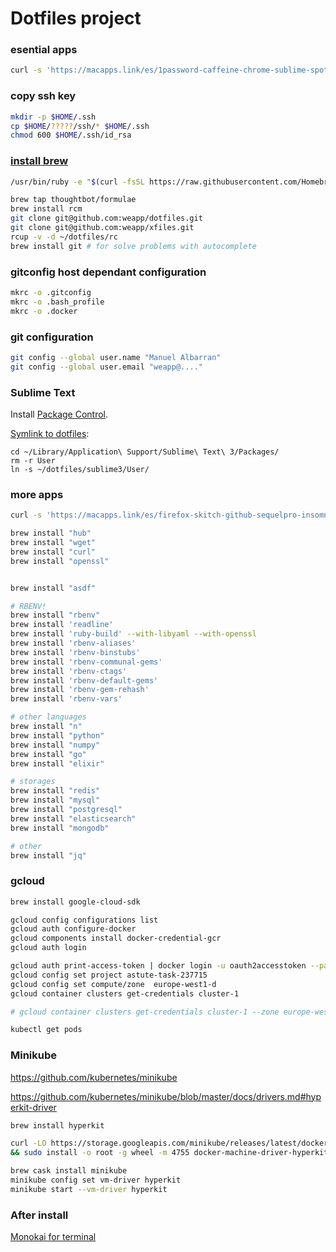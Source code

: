# Dotfiles project

### esential apps
```sh
curl -s 'https://macapps.link/es/1password-caffeine-chrome-sublime-spotify-telegram-slack-docker' | sh
```

### copy ssh key
```sh
mkdir -p $HOME/.ssh
cp $HOME/?????/ssh/* $HOME/.ssh
chmod 600 $HOME/.ssh/id_rsa
```

### [install brew](http://brew.sh/)
```sh
/usr/bin/ruby -e "$(curl -fsSL https://raw.githubusercontent.com/Homebrew/install/master/install)"
```

```sh
brew tap thoughtbot/formulae
brew install rcm
git clone git@github.com:weapp/dotfiles.git
git clone git@github.com:weapp/xfiles.git
rcup -v -d ~/dotfiles/rc
brew install git # for solve problems with autocomplete
```

### gitconfig host dependant configuration
```sh
mkrc -o .gitconfig
mkrc -o .bash_profile
mkrc -o .docker
```

### git configuration
```sh
git config --global user.name "Manuel Albarran"
git config --global user.email "weapp@...."
```


### Sublime Text

Install [Package Control](https://packagecontrol.io/installation).

[Symlink to dotfiles](https://packagecontrol.io/docs/syncing):

```
cd ~/Library/Application\ Support/Sublime\ Text\ 3/Packages/
rm -r User
ln -s ~/dotfiles/sublime3/User/
```

### more apps
```sh
curl -s 'https://macapps.link/es/firefox-skitch-github-sequelpro-insomnia-unarchiver-skim-cleanmymac-vlc-whatsapp' | sh
```

```sh
brew install "hub"
brew install "wget"
brew install "curl"
brew install "openssl"


brew install "asdf"

# RBENV!
brew install "rbenv"
brew install 'readline'
brew install 'ruby-build' --with-libyaml --with-openssl
brew install 'rbenv-aliases'
brew install 'rbenv-binstubs'
brew install 'rbenv-communal-gems'
brew install 'rbenv-ctags'
brew install 'rbenv-default-gems'
brew install 'rbenv-gem-rehash'
brew install 'rbenv-vars'

# other languages
brew install "n"
brew install "python"
brew install "numpy"
brew install "go"
brew install "elixir"

# storages
brew install "redis"
brew install "mysql"
brew install "postgresql"
brew install "elasticsearch"
brew install "mongodb"

# other
brew install "jq"
```


### gcloud
```sh
brew install google-cloud-sdk

gcloud config configurations list
gcloud auth configure-docker
gcloud components install docker-credential-gcr
gcloud auth login

gcloud auth print-access-token | docker login -u oauth2accesstoken --password-stdin https://gcr.io
gcloud config set project astute-task-237715
gcloud config set compute/zone  europe-west1-d
gcloud container clusters get-credentials cluster-1

# gcloud container clusters get-credentials cluster-1 --zone europe-west1-d --project astute-task-237715

kubectl get pods
```

### Minikube


https://github.com/kubernetes/minikube

https://github.com/kubernetes/minikube/blob/master/docs/drivers.md#hyperkit-driver


```sh
brew install hyperkit

curl -LO https://storage.googleapis.com/minikube/releases/latest/docker-machine-driver-hyperkit \
&& sudo install -o root -g wheel -m 4755 docker-machine-driver-hyperkit /usr/local/bin/

brew cask install minikube
minikube config set vm-driver hyperkit
minikube start --vm-driver hyperkit
```

### After install

[Monokai for terminal](https://github.com/stephenway/monokai.terminal)
